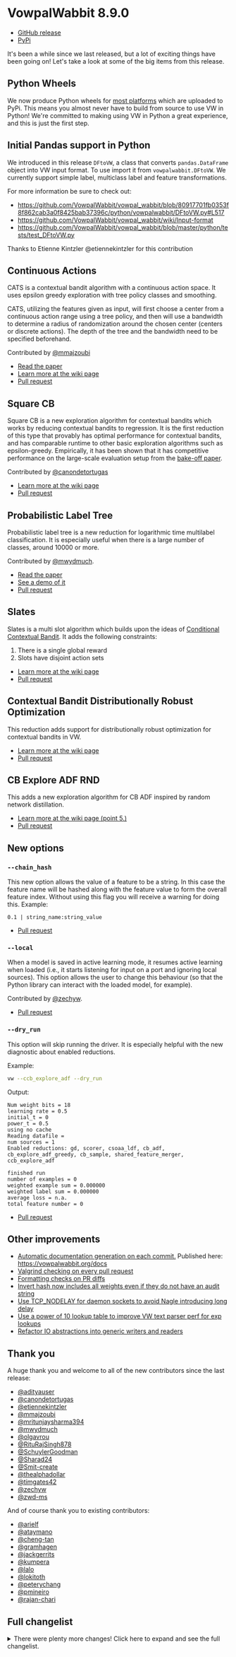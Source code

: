 # VowpalWabbit 8.9.0

- [GitHub release](https://github.com/VowpalWabbit/vowpal_wabbit/releases/tag/8.9.0)
- [PyPi](https://pypi.org/project/vowpalwabbit/)

It's been a while since we last released, but a lot of exciting things have been going on! Let's take a look at some of the big items from this release.

## Python Wheels

We now produce Python wheels for [most platforms](https://github.com/VowpalWabbit/vowpal_wabbit/wiki/Python#support) which are uploaded to PyPi. This means you almost never have to build from source to use VW in Python! We're committed to making using VW in Python a great experience, and this is just the first step.

## Initial Pandas support in Python

We introduced in this release `DFtoVW`, a class that converts `pandas.DataFrame` object into VW input format. To use import it from `vowpalwabbit.DFtoVW`. We currently support simple label, multiclass label and feature transformations.

For more information be sure to check out:

- https://github.com/VowpalWabbit/vowpal_wabbit/blob/80917701fb0353f8f862cab3a0f8425bab37396c/python/vowpalwabbit/DFtoVW.py#L517 
- https://github.com/VowpalWabbit/vowpal_wabbit/wiki/Input-format
- https://github.com/VowpalWabbit/vowpal_wabbit/blob/master/python/tests/test_DFtoVW.py

Thanks to Etienne Kintzler @etiennekintzler for this contribution


## Continuous Actions
CATS is a contextual bandit algorithm with a continuous action space. It uses epsilon greedy exploration with tree policy classes and smoothing.

CATS, utilizing the features given as input, will first choose a center from a continuous action range using a tree policy, and then will use a bandwidth to determine a radius of randomization around the chosen center (centers or discrete actions). The depth of the tree and the bandwidth need to be specified beforehand.

Contributed by [@mmajzoubi](https://github.com/mmajzoubi)

- [Read the paper](https://arxiv.org/pdf/2006.06040.pdf)
- [Learn more at the wiki page](https://github.com/VowpalWabbit/vowpal_wabbit/wiki/CATS,-CATS-pdf-for-Continuous-Actions)
- [Pull request](https://github.com/VowpalWabbit/vowpal_wabbit/pull/2493)

## Square CB
Square CB is a new exploration algorithm for contextual bandits which works by reducing contextual bandits to regression. It is the first reduction of this type that provably has optimal performance for contextual bandits, and has comparable runtime to other basic exploration algorithms such as epsilon-greedy. Empirically, it has been shown that it has competitive performance on the large-scale evaluation setup from the [bake-off paper](https://arxiv.org/abs/1802.04064).

Contributed by [@canondetortugas](https://github.com/canondetortugas)

- [Learn more at the wiki page](https://github.com/VowpalWabbit/vowpal_wabbit/wiki/Contextual-Bandit-Exploration-with-SquareCB)
- [Pull request](https://github.com/VowpalWabbit/vowpal_wabbit/pull/2536)

## Probabilistic Label Tree
Probabilistic label tree is a new reduction for logarithmic time multilabel classification. It is especially useful when there is a large number of classes, around 10000 or more.

Contributed by [@mwydmuch](https://github.com/mwydmuch).

- [Read the paper](http://proceedings.mlr.press/v48/jasinska16.html)
- [See a demo of it](https://github.com/VowpalWabbit/vowpal_wabbit/tree/master/demo/plt)
- [Pull request](https://github.com/VowpalWabbit/vowpal_wabbit/pull/2440)

## Slates
Slates is a multi slot algorithm which builds upon the ideas of [Conditional Contextual Bandit](https://github.com/VowpalWabbit/vowpal_wabbit/wiki/Conditional-Contextual-Bandit). It adds the following constraints:

1. There is a single global reward
2. Slots have disjoint action sets

- [Learn more at the wiki page](https://github.com/VowpalWabbit/vowpal_wabbit/wiki/Slates
)
- [Pull request](https://github.com/VowpalWabbit/vowpal_wabbit/pull/2347)

## Contextual Bandit Distributionally Robust Optimization
This reduction adds support for distributionally robust optimization for contextual bandits in VW.

- [Learn more at the wiki page](https://github.com/VowpalWabbit/vowpal_wabbit/wiki/Contextual-Bandit-Distributionally-Robust-Optimization-(cb_dro))
- [Pull request](https://github.com/VowpalWabbit/vowpal_wabbit/pull/2203)

## CB Explore ADF RND
This adds a new exploration algorithm for CB ADF inspired by random network distillation.

- [Learn more at the wiki page (point 5.)](https://github.com/VowpalWabbit/vowpal_wabbit/wiki/Contextual-Bandit-algorithms#changing-action-set-or-featurized-actions
)
- [Pull request](https://github.com/VowpalWabbit/vowpal_wabbit/pull/2407)

## New options
### `--chain_hash`
This new option allows the value of a feature to be a string. In this case the feature name will be hashed along with the feature value to form the overall feature index. Without using this flag you will receive a warning for doing this.
Example:
```
0.1 | string_name:string_value
```

- [Pull request](https://github.com/VowpalWabbit/vowpal_wabbit/pull/2214)

### `--local`
When a model is saved in active learning mode, it resumes active learning when loaded (i.e., it starts listening for input on a port and ignoring local sources).
This option allows the user to change this behaviour (so that the Python library can interact with the loaded model, for example).

Contributed by [@zechyw](https://github.com/zechyw).

- [Pull request](https://github.com/VowpalWabbit/vowpal_wabbit/pull/2411)

### `--dry_run`
This option will skip running the driver. It is especially helpful with the new diagnostic about enabled reductions.

Example:
```sh
vw --ccb_explore_adf --dry_run
```

Output:
```
Num weight bits = 18
learning rate = 0.5
initial_t = 0
power_t = 0.5
using no cache
Reading datafile =
num sources = 1
Enabled reductions: gd, scorer, csoaa_ldf, cb_adf, cb_explore_adf_greedy, cb_sample, shared_feature_merger, ccb_explore_adf

finished run
number of examples = 0
weighted example sum = 0.000000
weighted label sum = 0.000000
average loss = n.a.
total feature number = 0
```

- [Pull request](https://github.com/VowpalWabbit/vowpal_wabbit/pull/2531)

## Other improvements
- [Automatic documentation generation on each commit.](https://github.com/VowpalWabbit/vowpal_wabbit/pull/2381) Published here: https://vowpalwabbit.org/docs
- [Valgrind checking on every pull request](https://github.com/VowpalWabbit/vowpal_wabbit/pull/2316)
- [Formatting checks on PR diffs](https://github.com/VowpalWabbit/vowpal_wabbit/pull/2538)
- [Invert hash now includes all weights even if they do not have an audit string](https://github.com/VowpalWabbit/vowpal_wabbit/pull/2246)
- [Use TCP_NODELAY for daemon sockets to avoid Nagle introducing long delay](https://github.com/VowpalWabbit/vowpal_wabbit/pull/2269)
- [Use a power of 10 lookup table to improve VW text parser perf for exp lookups](https://github.com/VowpalWabbit/vowpal_wabbit/pull/2490)
- [Refactor IO abstractions into generic writers and readers](https://github.com/VowpalWabbit/vowpal_wabbit/pull/2412)

## Thank you

A huge thank you and welcome to all of the new contributors since the last release:

- [@adityauser](https://github.com/adityauser)
- [@canondetortugas](https://github.com/canondetortugas)
- [@etiennekintzler](https://github.com/etiennekintzler)
- [@mmajzoubi](https://github.com/mmajzoubi)
- [@mritunjaysharma394](https://github.com/mritunjaysharma394)
- [@mwydmuch](https://github.com/mwydmuch)
- [@olgavrou](https://github.com/olgavrou)
- [@RituRajSingh878](https://github.com/RituRajSingh878)
- [@SchuylerGoodman](https://github.com/SchuylerGoodman)
- [@Sharad24](https://github.com/Sharad24)
- [@Smit-create](https://github.com/Smit-create)
- [@thealphadollar](https://github.com/thealphadollar)
- [@timgates42](https://github.com/timgates42)
- [@zechyw](https://github.com/zechyw)
- [@zwd-ms](https://github.com/zwd-ms)

And of course thank you to existing contributors:
- [@arielf](https://github.com/arielf)
- [@ataymano](https://github.com/ataymano)
- [@cheng-tan](https://github.com/cheng-tan)
- [@gramhagen](https://github.com/gramhagen)
- [@jackgerrits](https://github.com/jackgerrits)
- [@kumpera](https://github.com/kumpera)
- [@lalo](https://github.com/lalo)
- [@lokitoth](https://github.com/lokitoth)
- [@peterychang](https://github.com/peterychang)
- [@pmineiro](https://github.com/pmineiro)
- [@rajan-chari](https://github.com/rajan-chari)


## Full changelist

<details>
  <summary>There were plenty more changes! Click here to expand and see the full changelist.</summary>

- [Update ubuntu version for formatting CI (#2628)](https://github.com/VowpalWabbit/vowpal_wabbit/pull/2628) - Jack Gerrits
- [Rename p, lp, simple_label (#2622)](https://github.com/VowpalWabbit/vowpal_wabbit/pull/2622) - Jack Gerrits
- [Contributing guidelines (#2508)](https://github.com/VowpalWabbit/vowpal_wabbit/pull/2508) - Eduardo Salinas
- [Fix msbuild warnings C4005, C4242 (#2619)](https://github.com/VowpalWabbit/vowpal_wabbit/pull/2619) - Schuyler Goodman
- [[py] add test based on example (#2617)](https://github.com/VowpalWabbit/vowpal_wabbit/pull/2617) - Eduardo Salinas
- [Change loss function to a unique_ptr (#2616)](https://github.com/VowpalWabbit/vowpal_wabbit/pull/2616) - Jack Gerrits
- [[log_multi] remove extra arg (#2615)](https://github.com/VowpalWabbit/vowpal_wabbit/pull/2615) - Eduardo Salinas
- [Create test for programmatic access to Search SequenceSpanTask in DotNet (#2595)](https://github.com/VowpalWabbit/vowpal_wabbit/pull/2595) - Jacob Alber
- [--dry_run &amp; elevate &quot;option gates&quot; into a native feature of options (#2531)](https://github.com/VowpalWabbit/vowpal_wabbit/pull/2531) - Eduardo Salinas
- [remove throw (#2604)](https://github.com/VowpalWabbit/vowpal_wabbit/pull/2604) - John
- [Add exit scope for predictions (#2611)](https://github.com/VowpalWabbit/vowpal_wabbit/pull/2611) - olgavrou
- [Make the duplicate interactions warning respect --quiet (#2612)](https://github.com/VowpalWabbit/vowpal_wabbit/pull/2612) - Jack Gerrits
- [[py] Default feature name based on pandas colname, default VW separator based on type (#2609)](https://github.com/VowpalWabbit/vowpal_wabbit/pull/2609) - Etienne Kintzler
- [[py] move DFtoVW to its own file](https://github.com/VowpalWabbit/vowpal_wabbit/pull/unknown) - Eduardo Salinas
- [Remove the possibility in DFtoVW to provide constant values (#2601)](https://github.com/VowpalWabbit/vowpal_wabbit/pull/2601) - Etienne Kintzler
- [Ensure CCB labels are restored if an exception is throw. Add temporary logging so we can validate the fix. (#2602)](https://github.com/VowpalWabbit/vowpal_wabbit/pull/2602) - Rodrigo Kumpera
- [Ensure CCB labels are restored if an exception is throw. Add temporary logging so we can validate the fix. (#2603)](https://github.com/VowpalWabbit/vowpal_wabbit/pull/2603) - Rodrigo Kumpera
- [cats to respect --quiet (#2597)](https://github.com/VowpalWabbit/vowpal_wabbit/pull/2597) - olgavrou
- [Add multilabels class for DFtoVW (#2547)](https://github.com/VowpalWabbit/vowpal_wabbit/pull/2547) - Etienne Kintzler
- [Support using &quot;_p&quot; in DSJSON parser. (#2592)](https://github.com/VowpalWabbit/vowpal_wabbit/pull/2592) - zwd-ms
- [Update PACKAGE.rst (#2594)](https://github.com/VowpalWabbit/vowpal_wabbit/pull/2594) - Jack Gerrits
- [Create CI for producing Windows Python wheels (#2593)](https://github.com/VowpalWabbit/vowpal_wabbit/pull/2593) - Jack Gerrits
- [Continuous actions dsjson (#2590)](https://github.com/VowpalWabbit/vowpal_wabbit/pull/2590) - olgavrou
- [Run Python wheel CI for PRs (#2591)](https://github.com/VowpalWabbit/vowpal_wabbit/pull/2591) - Jack Gerrits
- [Revert &quot;[Build] Make vw_io an object library  (#2564)&quot; (#2588)](https://github.com/VowpalWabbit/vowpal_wabbit/pull/2564) - Jack Gerrits
- [Only depend on vw_c_api_unit_test when BUILD_EXPERIMENTAL_BINDING is on (#2586)](https://github.com/VowpalWabbit/vowpal_wabbit/pull/2586) - Jack Gerrits
- [Build+Test Python wheels for MacOS in CI (#2585)](https://github.com/VowpalWabbit/vowpal_wabbit/pull/2585) - Jack Gerrits
- [Require exact Python version to be found (#2583)](https://github.com/VowpalWabbit/vowpal_wabbit/pull/2583) - Jack Gerrits
- [Update setup.py (#2584)](https://github.com/VowpalWabbit/vowpal_wabbit/pull/2584) - Jack Gerrits
- [Remove boost thread dep (#2580)](https://github.com/VowpalWabbit/vowpal_wabbit/pull/2580) - Jack Gerrits
- [Remove Boost::system dependency (#2581)](https://github.com/VowpalWabbit/vowpal_wabbit/pull/2581) - Jack Gerrits
- [Update build_python_wheels.yml (#2582)](https://github.com/VowpalWabbit/vowpal_wabbit/pull/2582) - Jack Gerrits
- [Update Python build script to allow for wheel generation (#2579)](https://github.com/VowpalWabbit/vowpal_wabbit/pull/2579) - Jack Gerrits
- [Continuous actions (#2493)](https://github.com/VowpalWabbit/vowpal_wabbit/pull/2493) - Maryam Majzoubi
- [Use correct type in static assert (#2575)](https://github.com/VowpalWabbit/vowpal_wabbit/pull/2575) - Jack Gerrits
- [Use strings for warning names (#2574)](https://github.com/VowpalWabbit/vowpal_wabbit/pull/2574) - Jack Gerrits
- [Use target based property, remove duplicated link (#2569)](https://github.com/VowpalWabbit/vowpal_wabbit/pull/2569) - Jack Gerrits
- [Implement reader and writer to be used with raw c api (#2565)](https://github.com/VowpalWabbit/vowpal_wabbit/pull/2565) - Jack Gerrits
- [Add options stubs (#2570)](https://github.com/VowpalWabbit/vowpal_wabbit/pull/2570) - Jack Gerrits
- [[CAPI] Add stubs for VW workspace (#2563)](https://github.com/VowpalWabbit/vowpal_wabbit/pull/2563) - Jack Gerrits
- [Fail on warnings (#2571)](https://github.com/VowpalWabbit/vowpal_wabbit/pull/2571) - olgavrou
- [Fix include path to use header out of binary dir (#2572)](https://github.com/VowpalWabbit/vowpal_wabbit/pull/2572) - Jack Gerrits
- [Initial step for finding static lib deps on Windows (#2568)](https://github.com/VowpalWabbit/vowpal_wabbit/pull/2568) - Jack Gerrits
- [[Build] Make vw_io an object library  (#2564)](https://github.com/VowpalWabbit/vowpal_wabbit/pull/2564) - Jack Gerrits
- [Define cpack variables and include CPack (#2535)](https://github.com/VowpalWabbit/vowpal_wabbit/pull/2535) - Jack Gerrits
- [VWSlim fixes (#2562)](https://github.com/VowpalWabbit/vowpal_wabbit/pull/2562) - Jack Gerrits
- [[CAPI] Add C bindings to valgrind CI (#2561)](https://github.com/VowpalWabbit/vowpal_wabbit/pull/2561) - Jack Gerrits
- [[CAPI] Add exports and types headers (#2553)](https://github.com/VowpalWabbit/vowpal_wabbit/pull/2553) - Jack Gerrits
- [Use AfterHash for IndentPPDirectives (#2560)](https://github.com/VowpalWabbit/vowpal_wabbit/pull/2560) - Jack Gerrits
- [[CAPI] Put experimental bindings behind experimental cmake flag (#2557)](https://github.com/VowpalWabbit/vowpal_wabbit/pull/2557) - Jack Gerrits
- [Revert &quot;Add preprocessor indent format option (#2554)&quot; (#2559)](https://github.com/VowpalWabbit/vowpal_wabbit/pull/2554) - Jack Gerrits
- [Add preprocessor indent format option (#2554)](https://github.com/VowpalWabbit/vowpal_wabbit/pull/2554) - Jack Gerrits
- [Ensure c bindings test runs as part of test_with_output (#2552)](https://github.com/VowpalWabbit/vowpal_wabbit/pull/2552) - Jack Gerrits
- [[CAPI] Implement buildsystem for C bindings (#2551)](https://github.com/VowpalWabbit/vowpal_wabbit/pull/2551) - Jack Gerrits
- [&quot;First slot&quot;/&quot;all slots&quot; loss report for ccb (#2525)](https://github.com/VowpalWabbit/vowpal_wabbit/pull/2525) - Alexey Taymanov
- [Resolve more MSVC warnings (#2549)](https://github.com/VowpalWabbit/vowpal_wabbit/pull/2549) - olgavrou
- [Handle boost exception being raised from add_and_parse (#2548)](https://github.com/VowpalWabbit/vowpal_wabbit/pull/2548) - Jack Gerrits
- [Fix C4296 and C2065 (#2544)](https://github.com/VowpalWabbit/vowpal_wabbit/pull/2544) - Schuyler Goodman
- [Add SquareCB contextual bandit algorithm (#2536)](https://github.com/VowpalWabbit/vowpal_wabbit/pull/2536) - Dylan Foster
- [Enable unit test run with valgrind (#2540)](https://github.com/VowpalWabbit/vowpal_wabbit/pull/2540) - olgavrou
- [- Provide guidance about how to fix (#2542)](https://github.com/VowpalWabbit/vowpal_wabbit/pull/2542) - Jack Gerrits
- [Overhaul formatting CI (#2538)](https://github.com/VowpalWabbit/vowpal_wabbit/pull/2538) - Jack Gerrits
- [Add devcontainer configuration (#2541)](https://github.com/VowpalWabbit/vowpal_wabbit/pull/2541) - Jacob Alber
- [Make valgrind build fail on error (#2534)](https://github.com/VowpalWabbit/vowpal_wabbit/pull/2534) - olgavrou
- [Migrate error codes implementation from #2493 and move into experimental namespace (#2537)](https://github.com/VowpalWabbit/vowpal_wabbit/pull/2537) - Jack Gerrits
- [Fix python tests on Windows (#2530)](https://github.com/VowpalWabbit/vowpal_wabbit/pull/2530) - peterychang
- [Extract ngram creation and transformation to a separate class (#2532)](https://github.com/VowpalWabbit/vowpal_wabbit/pull/2532) - Jack Gerrits
- [Fix incorrect type casting in weight default initialization (#2522)](https://github.com/VowpalWabbit/vowpal_wabbit/pull/2522) - Jack Gerrits
- [Extract namedlabels class (#2523)](https://github.com/VowpalWabbit/vowpal_wabbit/pull/2523) - Jack Gerrits
- [Disable flaky test (#2526)](https://github.com/VowpalWabbit/vowpal_wabbit/pull/2526) - olgavrou
- [Resolving various MSVC warnings (#2515)](https://github.com/VowpalWabbit/vowpal_wabbit/pull/2515) - olgavrou
- [Clear prediction in the slates reduction (#2520)](https://github.com/VowpalWabbit/vowpal_wabbit/pull/2520) - Jack Gerrits
- [Use collection comparison instead of iterating over the collection and comparing (#2519)](https://github.com/VowpalWabbit/vowpal_wabbit/pull/2519) - Jack Gerrits
- [Add test for spoof_hex_encoded_namespaces (#2517)](https://github.com/VowpalWabbit/vowpal_wabbit/pull/2517) - Jack Gerrits
- [Set reader consistently (#2510)](https://github.com/VowpalWabbit/vowpal_wabbit/pull/2510) - olgavrou
- [resolve MSVC C4456 and C4459 (#2511)](https://github.com/VowpalWabbit/vowpal_wabbit/pull/2511) - olgavrou
- [Update java subversion (#2514)](https://github.com/VowpalWabbit/vowpal_wabbit/pull/2514) - Jack Gerrits
- [Update Java Spark bindings for CB support (#2512)](https://github.com/VowpalWabbit/vowpal_wabbit/pull/2512) - Jack Gerrits
- [Resolve C4244 MSVC warnings (#2507)](https://github.com/VowpalWabbit/vowpal_wabbit/pull/2507) - olgavrou
- [Handle cast-function-type warning explicitly in code (#2502)](https://github.com/VowpalWabbit/vowpal_wabbit/pull/2502) - Jack Gerrits
- [Resolve second batch of v_array based memset warnings (#2498)](https://github.com/VowpalWabbit/vowpal_wabbit/pull/2498) - Jack Gerrits
- [Error if multilabel given to multiclass (#2501)](https://github.com/VowpalWabbit/vowpal_wabbit/pull/2501) - olgavrou
- [add multiclass label type (#2500)](https://github.com/VowpalWabbit/vowpal_wabbit/pull/2500) - Etienne Kintzler
- [Fix two warnings in PLT (#2503)](https://github.com/VowpalWabbit/vowpal_wabbit/pull/2503) - Jack Gerrits
- [Probabilistic Label Tree (#2440)](https://github.com/VowpalWabbit/vowpal_wabbit/pull/2440) - Marek Wydmuch
- [Migrate away from deprecated strerror function (#2494)](https://github.com/VowpalWabbit/vowpal_wabbit/pull/2494) - Jack Gerrits
- [Improve the handling of ignoring warnings across platforms and toolch… (#2495)](https://github.com/VowpalWabbit/vowpal_wabbit/pull/2495) - Jack Gerrits
- [Proposal: Use a power of 10 lookup table to improve VW text parser perf by 10% (#2490)](https://github.com/VowpalWabbit/vowpal_wabbit/pull/2490) - Jack Gerrits
- [Fix Slates crash (#2489)](https://github.com/VowpalWabbit/vowpal_wabbit/pull/2489) - Jack Gerrits
- [Fix warnings to do with memset of non-trivial types (#2484)](https://github.com/VowpalWabbit/vowpal_wabbit/pull/2484) - Jack Gerrits
- [Remove autogen file](https://github.com/VowpalWabbit/vowpal_wabbit/pull/unknown) - Eduardo Salinas
- [Build fixes for slim (#2485)](https://github.com/VowpalWabbit/vowpal_wabbit/pull/2485) - Jack Gerrits
- [make chain hashing equivalent between text and json format (#2487)](https://github.com/VowpalWabbit/vowpal_wabbit/pull/2487) - olgavrou
- [Add simple test for slates to RunTests (#2478)](https://github.com/VowpalWabbit/vowpal_wabbit/pull/2478) - Jack Gerrits
- [Simplify DFtoVW py api](https://github.com/VowpalWabbit/vowpal_wabbit/pull/unknown) - Etienne Kintzler
- [Revert doc comment change (#2482)](https://github.com/VowpalWabbit/vowpal_wabbit/pull/2482) - Jack Gerrits
- [Make count_label thread safe locklessly (#2480)](https://github.com/VowpalWabbit/vowpal_wabbit/pull/2480) - peterychang
- [Run apt update in workflow to ensure apt install works (#2481)](https://github.com/VowpalWabbit/vowpal_wabbit/pull/2481) - Jack Gerrits
- [Switch to std::chrono in bfgs to fix warnings (#2477)](https://github.com/VowpalWabbit/vowpal_wabbit/pull/2477) - Jack Gerrits
- [Update python slearn_vw.VW estimator to match SKLearn specs (#2368)](https://github.com/VowpalWabbit/vowpal_wabbit/pull/2368) - Scott Graham
- [Remove vw::pairs and vw::triples. Done with #1863. (#2236)](https://github.com/VowpalWabbit/vowpal_wabbit/pull/2236) - Rodrigo Kumpera
- [Multiple passes of cleanup to iobuf (#2366)](https://github.com/VowpalWabbit/vowpal_wabbit/pull/2366) - Rodrigo Kumpera
- [Improve const correctness of options framework (#2470)](https://github.com/VowpalWabbit/vowpal_wabbit/pull/2470) - Jack Gerrits
- [Change language to remove reference to whitelist (#2473)](https://github.com/VowpalWabbit/vowpal_wabbit/pull/2473) - Jack Gerrits
- [Use black in python (#2395)](https://github.com/VowpalWabbit/vowpal_wabbit/pull/2395) - Smit Lunagariya
- [fix memcpy overflow (#2468)](https://github.com/VowpalWabbit/vowpal_wabbit/pull/2468) - peterychang
- [added quantile loss (#2299)](https://github.com/VowpalWabbit/vowpal_wabbit/pull/2299) - Aditya Singh
- [Cleanup feature_group (#2434)](https://github.com/VowpalWabbit/vowpal_wabbit/pull/2434) - Jack Gerrits
- [Fix clang-tidy issues in CCB and Slates (#2466)](https://github.com/VowpalWabbit/vowpal_wabbit/pull/2466) - Jack Gerrits
- [Create .clang-tidy file  (#2465)](https://github.com/VowpalWabbit/vowpal_wabbit/pull/2465) - Jack Gerrits
- [Turn on CMAKE_EXPORT_COMPILE_COMMANDS in CMakeLists.txt (#2464)](https://github.com/VowpalWabbit/vowpal_wabbit/pull/2464) - Jack Gerrits
- [Simplify clang-format and small fixes and changes (#2463)](https://github.com/VowpalWabbit/vowpal_wabbit/pull/2463) - Jack Gerrits
- [Drain the queue if it is non empty due to possible early termination exits (#2457)](https://github.com/VowpalWabbit/vowpal_wabbit/pull/2457) - Jack Gerrits
- [Fix build break for older versions of ZLib (#2461)](https://github.com/VowpalWabbit/vowpal_wabbit/pull/2461) - Jack Gerrits
- [Revert API break (#2460)](https://github.com/VowpalWabbit/vowpal_wabbit/pull/2460) - Jack Gerrits
- [Ataymano/ccb exploration fix (#2454)](https://github.com/VowpalWabbit/vowpal_wabbit/pull/2454) - Alexey Taymanov
- [Fix directory for requirements install (#2453)](https://github.com/VowpalWabbit/vowpal_wabbit/pull/2453) - Jack Gerrits
- [Add pandas to requirements, fix documentation generation (#2448)](https://github.com/VowpalWabbit/vowpal_wabbit/pull/2448) - Jack Gerrits
- [Pandas to vw text format (#2426)](https://github.com/VowpalWabbit/vowpal_wabbit/pull/2426) - Etienne Kintzler
- [Fix some warnings, improve example lifecycle management (#2435)](https://github.com/VowpalWabbit/vowpal_wabbit/pull/2435) - Jack Gerrits
- [Remove headers no longer needed in io_buf (#2437)](https://github.com/VowpalWabbit/vowpal_wabbit/pull/2437) - Jack Gerrits
- [Fix warnings in unit test project (#2439)](https://github.com/VowpalWabbit/vowpal_wabbit/pull/2439) - Jack Gerrits
- [Fix CB state corruption when GD THROWs (#2442)](https://github.com/VowpalWabbit/vowpal_wabbit/pull/2442) - Jacob Alber
- [Add examples to swap_guard and scope_exit (#2441)](https://github.com/VowpalWabbit/vowpal_wabbit/pull/2441) - Jack Gerrits
- [Fix label name in bug_report (#2438)](https://github.com/VowpalWabbit/vowpal_wabbit/pull/2438) - Jack Gerrits
- [IO abstraction refactor - writers and readers (#2412)](https://github.com/VowpalWabbit/vowpal_wabbit/pull/2412) - Jack Gerrits
- [Implement two new RAII utilities and migrate nn (#2431)](https://github.com/VowpalWabbit/vowpal_wabbit/pull/2431) - Jack Gerrits
- [Add debug option to setup python script (#2432)](https://github.com/VowpalWabbit/vowpal_wabbit/pull/2432) - Eduardo Salinas
- [Change fetching of positional args to be in the options interface (#2418)](https://github.com/VowpalWabbit/vowpal_wabbit/pull/2418) - Jack Gerrits
- [Fix text parser in Python (#2430)](https://github.com/VowpalWabbit/vowpal_wabbit/pull/2430) - Jack Gerrits
- [Widen diff output as as the small width was causing failures on some machines (#2429)](https://github.com/VowpalWabbit/vowpal_wabbit/pull/2429) - Jack Gerrits
- [[Slates] Fix metadata extraction (#2425)](https://github.com/VowpalWabbit/vowpal_wabbit/pull/2425) - Jack Gerrits
- [[Slates] Fix float retrieval (#2424)](https://github.com/VowpalWabbit/vowpal_wabbit/pull/2424) - Jack Gerrits
- [Ataymano/ccb reproducibility fix (#2422)](https://github.com/VowpalWabbit/vowpal_wabbit/pull/2422) - Alexey Taymanov
- [Add missing hook into slates parser for json (#2420)](https://github.com/VowpalWabbit/vowpal_wabbit/pull/2420) - Jack Gerrits
- [Fix Slates slot assignment (#2421)](https://github.com/VowpalWabbit/vowpal_wabbit/pull/2421) - Jack Gerrits
- [Cb explore adf rnd (#2407)](https://github.com/VowpalWabbit/vowpal_wabbit/pull/2407) - Paul Mineiro
- [Update config.yml (#2415)](https://github.com/VowpalWabbit/vowpal_wabbit/pull/2415) - Jack Gerrits
- [Update build-linux-valgrind.yml (#2417)](https://github.com/VowpalWabbit/vowpal_wabbit/pull/2417) - Jack Gerrits
- [ Change Interactions from signed char to uint8_t to avoid casting (#2296)](https://github.com/VowpalWabbit/vowpal_wabbit/pull/2296) - Sharad Chitlangia
- [Added `--local` option (for loading active learning/damon models) (#2411)](https://github.com/VowpalWabbit/vowpal_wabbit/pull/2411) - Zechy Wong
- [Create tool to help measure throughput of parser (#2402)](https://github.com/VowpalWabbit/vowpal_wabbit/pull/2402) - Jack Gerrits
- [Merge symbol export visibility handling between C++ lib and DLL and fixes to vw_exception (#2404)](https://github.com/VowpalWabbit/vowpal_wabbit/pull/2404) - Jack Gerrits
- [Fix push many (#2409)](https://github.com/VowpalWabbit/vowpal_wabbit/pull/2409) - cheng-tan
- [Write some docs about the learner object (#2403)](https://github.com/VowpalWabbit/vowpal_wabbit/pull/2403) - Jack Gerrits
- [Fixes passing list of strings as examples in predict and learn (#2401)](https://github.com/VowpalWabbit/vowpal_wabbit/pull/2401) - Smit Lunagariya
- [Migrate to CodeCov for code coverage (#2385)](https://github.com/VowpalWabbit/vowpal_wabbit/pull/2385) - Jack Gerrits
- [Add back unit test generation (#2406)](https://github.com/VowpalWabbit/vowpal_wabbit/pull/2406) - Jack Gerrits
- [[Slates] Implement DSJSON parser for slates (#2390)](https://github.com/VowpalWabbit/vowpal_wabbit/pull/2390) - Jack Gerrits
- [[Slates] Move the slates namespace to be nested under VW (#2394)](https://github.com/VowpalWabbit/vowpal_wabbit/pull/2394) - Jack Gerrits
- [Update master branch to be consistent with 8.8.1 release (#2398)](https://github.com/VowpalWabbit/vowpal_wabbit/pull/2398) - Jack Gerrits
- [Move deletion logic to destructor of vw (#2399)](https://github.com/VowpalWabbit/vowpal_wabbit/pull/2399) - Jack Gerrits
- [Delete windows_build.bat (#2383)](https://github.com/VowpalWabbit/vowpal_wabbit/pull/2383) - Jack Gerrits
- [Remove Travis and Appveyor files now that they are turned off (#2384)](https://github.com/VowpalWabbit/vowpal_wabbit/pull/2384) - Jack Gerrits
- [Fix usages of LEARNER ns (#2396)](https://github.com/VowpalWabbit/vowpal_wabbit/pull/2396) - Jack Gerrits
- [Migrate LEARNER namespace to VW::LEARNER, provide compat header (#2393)](https://github.com/VowpalWabbit/vowpal_wabbit/pull/2393) - Jack Gerrits
- [Change estimator portion of output to use clearer implementation of PI (#2389)](https://github.com/VowpalWabbit/vowpal_wabbit/pull/2389) - Jack Gerrits
- [[Slates] Expose slates label to Python (#2388)](https://github.com/VowpalWabbit/vowpal_wabbit/pull/2388) - Jack Gerrits
- [Add VW::make_unique, make scoped_calloc_or_throw exception safe, fix test usage of make_unique (#2387)](https://github.com/VowpalWabbit/vowpal_wabbit/pull/2387) - Jack Gerrits
- [Remove noisy and unnecessary source from doyxgen generated docs (#2392)](https://github.com/VowpalWabbit/vowpal_wabbit/pull/2392) - Jack Gerrits
- [Update documentation generation (#2386)](https://github.com/VowpalWabbit/vowpal_wabbit/pull/2386) - Jack Gerrits
- [Build and upload documentation for each release (#2381)](https://github.com/VowpalWabbit/vowpal_wabbit/pull/2381) - Jack Gerrits
- [Implement the core reduction for slates (#2347)](https://github.com/VowpalWabbit/vowpal_wabbit/pull/2347) - Jack Gerrits
- [Added doc template and feature request template (#2361)](https://github.com/VowpalWabbit/vowpal_wabbit/pull/2361) - Ritu Raj Singh
- [Fix return reference to temporary local bug (#2373)](https://github.com/VowpalWabbit/vowpal_wabbit/pull/2373) - Jack Gerrits
- [Documentation correction of pyvw.py (#2336)](https://github.com/VowpalWabbit/vowpal_wabbit/pull/2336) - Smit Lunagariya
- [Added tests to increase coverage (#2276)](https://github.com/VowpalWabbit/vowpal_wabbit/pull/2276) - Smit Lunagariya
- [Remove Boost::thread dependency (#2379)](https://github.com/VowpalWabbit/vowpal_wabbit/pull/2379) - Jack Gerrits
- [Fix warning where only copy assignment constructor was defined, can be replaced with defaults (#2372)](https://github.com/VowpalWabbit/vowpal_wabbit/pull/2372) - Jack Gerrits
- [Update build_docs.yml (#2376)](https://github.com/VowpalWabbit/vowpal_wabbit/pull/2376) - Jack Gerrits
- [Add basic contents to the doxygen mainpage (#2377)](https://github.com/VowpalWabbit/vowpal_wabbit/pull/2377) - Jack Gerrits
- [Reorder path in RunTests so that local build takes priority over installed VW (#2380)](https://github.com/VowpalWabbit/vowpal_wabbit/pull/2380) - Jack Gerrits
- [Prevent overwriting passes when data is passed in VW at object creation (#2364)](https://github.com/VowpalWabbit/vowpal_wabbit/pull/2364) - Smit Lunagariya
- [Only override RelWithDebInfo flags for non MSVC situations (#2375)](https://github.com/VowpalWabbit/vowpal_wabbit/pull/2375) - Jack Gerrits
- [LDA / minibatch bug fix (#2334)](https://github.com/VowpalWabbit/vowpal_wabbit/pull/2334) - Eduardo Salinas
- [Added --quiet arg (#2360)](https://github.com/VowpalWabbit/vowpal_wabbit/pull/2360) - Aditya Singh
- [Ignore tmp.model (#2367)](https://github.com/VowpalWabbit/vowpal_wabbit/pull/2367) - Smit Lunagariya
- [Only run upload on master repository (#2365)](https://github.com/VowpalWabbit/vowpal_wabbit/pull/2365) - Jack Gerrits
- [Enable automatic building and hosting of documentation for every new commit (#2350)](https://github.com/VowpalWabbit/vowpal_wabbit/pull/2350) - Jack Gerrits
- [[FIX] Added warning for &quot;--ring_size&quot; with 0 as an argument (#2337)](https://github.com/VowpalWabbit/vowpal_wabbit/pull/2337) - Aditya Singh
- [Auto-read version in conf.py for docs from version.txt (#2356)](https://github.com/VowpalWabbit/vowpal_wabbit/pull/2356) - Smit Lunagariya
- [added  repr in BaseEstimator from sklearn (#2307)](https://github.com/VowpalWabbit/vowpal_wabbit/pull/2307) - Ritu Raj Singh
- [added sgd param in sklearn_vw (#2348)](https://github.com/VowpalWabbit/vowpal_wabbit/pull/2348) - Ritu Raj Singh
- [added multiclassifier in vw_sklearn (#2332)](https://github.com/VowpalWabbit/vowpal_wabbit/pull/2332) - Ritu Raj Singh
- [Change RelWithDebInfo to use O3 instead of O2 and set it as default (#2344)](https://github.com/VowpalWabbit/vowpal_wabbit/pull/2344) - Jack Gerrits
- [Fixes AttributeError in multiclass_probabilities_label (#2346)](https://github.com/VowpalWabbit/vowpal_wabbit/pull/2346) - Smit Lunagariya
- [Unit tests dynamically link to libvw, so they can't catch vw specific exceptions. See #2234. (#2235)](https://github.com/VowpalWabbit/vowpal_wabbit/pull/2235) - Rodrigo Kumpera
- [Uniform docstyle in sklearn_vw.py (#2305)](https://github.com/VowpalWabbit/vowpal_wabbit/pull/2305) - Smit Lunagariya
- [Implement Slates label parser (#2321)](https://github.com/VowpalWabbit/vowpal_wabbit/pull/2321) - Jack Gerrits
- [Fix clang tidy issues in CCB (#2327)](https://github.com/VowpalWabbit/vowpal_wabbit/pull/2327) - Jack Gerrits
- [[FIX] Make Python Examples Up To Date With Scikit-Learn Version 0.22.1 (#2301)](https://github.com/VowpalWabbit/vowpal_wabbit/pull/2301) - Shivam Kumar Jha
- [Fix two typos in memory_tree.cc (#2331)](https://github.com/VowpalWabbit/vowpal_wabbit/pull/2331) - Ariel Faigon
- [Fix the issue #2322 to throw error for invalid epsilon argument passed. (#2325)](https://github.com/VowpalWabbit/vowpal_wabbit/pull/2325) - Mritunjay Kumar Sharma
- [Add convert_labels param in VW sklearn class (#2293)](https://github.com/VowpalWabbit/vowpal_wabbit/pull/2293) - Jack Gerrits
- [Fix most valgrind errors in unit tests (#2318)](https://github.com/VowpalWabbit/vowpal_wabbit/pull/2318) - Jack Gerrits
- [Need to decrement failure count in case of expected failure (#2319)](https://github.com/VowpalWabbit/vowpal_wabbit/pull/2319) - Jack Gerrits
- [Create CI to run Valgrind (#2316)](https://github.com/VowpalWabbit/vowpal_wabbit/pull/2316) - Jack Gerrits
- [RunTests should not fail if Valgrind failed for a script or Python file (#2315)](https://github.com/VowpalWabbit/vowpal_wabbit/pull/2315) - Jack Gerrits
- [[FIX] Remove Outputs From Example Notebooks (#2304)](https://github.com/VowpalWabbit/vowpal_wabbit/pull/2304) - Shivam Kumar Jha
- [Fix str function in cbandit to produce correct format (#2297)](https://github.com/VowpalWabbit/vowpal_wabbit/pull/2297) - Smit Lunagariya
- [[STYLE] Make Python Files Adhere To Set Linting Standards (#2302)](https://github.com/VowpalWabbit/vowpal_wabbit/pull/2302) - Shivam Kumar Jha
- [Do not block stderr on Nan prediction + Non-logging logger (#2288)](https://github.com/VowpalWabbit/vowpal_wabbit/pull/2288) - Alexey Taymanov
- [Change CMakeLists.txt to have each file on its own line (#2294)](https://github.com/VowpalWabbit/vowpal_wabbit/pull/2294) - Jack Gerrits
- [Don't initialize multiple variables in one line in search (#2289)](https://github.com/VowpalWabbit/vowpal_wabbit/pull/2289) - Jack Gerrits
- [Remove symbols without definitions (#2287)](https://github.com/VowpalWabbit/vowpal_wabbit/pull/2287) - Jack Gerrits
- [Move destruction of search_private to its destructor (#2286)](https://github.com/VowpalWabbit/vowpal_wabbit/pull/2286) - Jack Gerrits
- [Fix race condition in daemon mode between parsing and inference threads. Fixes #2201 (#2283)](https://github.com/VowpalWabbit/vowpal_wabbit/pull/2283) - Rodrigo Kumpera
- [Invert hash now includes all weights even if they do not have an audit string (#2246)](https://github.com/VowpalWabbit/vowpal_wabbit/pull/2246) - Jack Gerrits
- [Use TCP_NODELAY for daemon sockets to avoid Nagle introducing long de… (#2269)](https://github.com/VowpalWabbit/vowpal_wabbit/pull/2269) - Rodrigo Kumpera
- [Fix warnings in unit_test by wrapping string constants in std::string temporary objects (#2280)](https://github.com/VowpalWabbit/vowpal_wabbit/pull/2280) - Jack Gerrits
- [Make Windows build better (#2279)](https://github.com/VowpalWabbit/vowpal_wabbit/pull/2279) - Jacob Alber
- [Remove profile from vw_clr.vcxproj (#2278)](https://github.com/VowpalWabbit/vowpal_wabbit/pull/2278) - Jack Gerrits
- [Allow overriding --epsilon value from model file (#2277)](https://github.com/VowpalWabbit/vowpal_wabbit/pull/2277) - Jacob Alber
- [Add chain hash option (#2214)](https://github.com/VowpalWabbit/vowpal_wabbit/pull/2214) - cheng-tan
- [Use _WIN32 (compiler definition) instead of WIN32 (sdk definition) (#2266)](https://github.com/VowpalWabbit/vowpal_wabbit/pull/2266) - Jack Gerrits
- [Support interpreting the string NaN as a float nan in dsjson (#2256)](https://github.com/VowpalWabbit/vowpal_wabbit/pull/2256) - Jack Gerrits
- [Support finding system version of RapidJSON (#2248)](https://github.com/VowpalWabbit/vowpal_wabbit/pull/2248) - Jack Gerrits
- [Update README.md (#2265)](https://github.com/VowpalWabbit/vowpal_wabbit/pull/2265) - Jack Gerrits
- [Run Linux build in both release and debug mode (#2261)](https://github.com/VowpalWabbit/vowpal_wabbit/pull/2261) - Jack Gerrits
- [Multiline parsing in python (#2259)](https://github.com/VowpalWabbit/vowpal_wabbit/pull/2259) - Smit Lunagariya
- [Fixes nameerror in Contextual_Bandit_Examples (#2263)](https://github.com/VowpalWabbit/vowpal_wabbit/pull/2263) - Smit Lunagariya
- [Unify python README with wiki (#2258)](https://github.com/VowpalWabbit/vowpal_wabbit/pull/2258) - peterychang
- [Fix segfault when reading from cache, using interactions and audit (#2250)](https://github.com/VowpalWabbit/vowpal_wabbit/pull/2250) - Jack Gerrits
- [Add deprecation warning for qcolon (#2252)](https://github.com/VowpalWabbit/vowpal_wabbit/pull/2252) - Jack Gerrits
- [Delete INSTALL (#2251)](https://github.com/VowpalWabbit/vowpal_wabbit/pull/2251) - Jack Gerrits
- [Silence cmake warning for policy CMP0076 (#2249)](https://github.com/VowpalWabbit/vowpal_wabbit/pull/2249) - Jack Gerrits
- [Fix some cases where fuzzy compare would not work (#2243)](https://github.com/VowpalWabbit/vowpal_wabbit/pull/2243) - Jack Gerrits
- [Remove in_use field from example (#2237)](https://github.com/VowpalWabbit/vowpal_wabbit/pull/2237) - Jack Gerrits
- [Fix most of the deprecation warnings for sklearn 0.22 (#2208)](https://github.com/VowpalWabbit/vowpal_wabbit/pull/2208) - peterychang
- [Add support for detecting available C++ standard on all platforms  (#2233)](https://github.com/VowpalWabbit/vowpal_wabbit/pull/2233) - Jack Gerrits
- [Cb dro fix (#2239)](https://github.com/VowpalWabbit/vowpal_wabbit/pull/2239) - Paul Mineiro
- [Remove unimplemented function (#2238)](https://github.com/VowpalWabbit/vowpal_wabbit/pull/2238) - Jack Gerrits
- [winsdk update (#2224)](https://github.com/VowpalWabbit/vowpal_wabbit/pull/2224) - Alexey Taymanov
- [Distributionally robust cb (#2203)](https://github.com/VowpalWabbit/vowpal_wabbit/pull/2203) - Paul Mineiro
- [Parser string view (#2117)](https://github.com/VowpalWabbit/vowpal_wabbit/pull/2117) - peterychang
- [Performance fixes (#2220)](https://github.com/VowpalWabbit/vowpal_wabbit/pull/2220) - Jack Gerrits
- [Align prediction and label enum types (#2218)](https://github.com/VowpalWabbit/vowpal_wabbit/pull/2218) - Jack Gerrits
- [Update .travis.yml to fix Maven issue (#2225)](https://github.com/VowpalWabbit/vowpal_wabbit/pull/2225) - Jack Gerrits
- [Ataymano/random fixes (#2221)](https://github.com/VowpalWabbit/vowpal_wabbit/pull/2221) - Alexey Taymanov
- [Add macros for silencing deprecation warnings (#2219)](https://github.com/VowpalWabbit/vowpal_wabbit/pull/2219) - Jack Gerrits
- [Create pretty printer for gdb (#2209)](https://github.com/VowpalWabbit/vowpal_wabbit/pull/2209) - Jack Gerrits
- [Reduce probability of overflow (#2217)](https://github.com/VowpalWabbit/vowpal_wabbit/pull/2217) - Rajan
- [Fix version of NewtonSoft used by in vw_cli.vcxproj (#2215)](https://github.com/VowpalWabbit/vowpal_wabbit/pull/2215) - Jacob Alber
- [Fix simple typo: throogh -&gt; through (#2213)](https://github.com/VowpalWabbit/vowpal_wabbit/pull/2213) - Tim Gates
- [Cleanup Headers (#2195)](https://github.com/VowpalWabbit/vowpal_wabbit/pull/2195) - Jack Gerrits
- [Fix delete behavior for examples created using parse function (#2206)](https://github.com/VowpalWabbit/vowpal_wabbit/pull/2206) - Jack Gerrits
- [Fix deprecated function usage, add file opened check (#2187)](https://github.com/VowpalWabbit/vowpal_wabbit/pull/2187) - Jack Gerrits
- [Learning2Search notebook format fix (#2204)](https://github.com/VowpalWabbit/vowpal_wabbit/pull/2204) - Alexey Taymanov
- [When building unit tests vw_c_wrapper DLL should be binplaced (#2189)](https://github.com/VowpalWabbit/vowpal_wabbit/pull/2189) - Jack Gerrits
- [Fix predict affecting model state when in library mode (#2190)](https://github.com/VowpalWabbit/vowpal_wabbit/pull/2190) - Jack Gerrits
- [Add vw_types.natvis to generated solution (#2186)](https://github.com/VowpalWabbit/vowpal_wabbit/pull/2186) - Jack Gerrits
- [Update test/README (#2198)](https://github.com/VowpalWabbit/vowpal_wabbit/pull/2198) - Ariel Faigon
- [Standardize copyright comments (#2185)](https://github.com/VowpalWabbit/vowpal_wabbit/pull/2185) - Jack Gerrits

</details>
